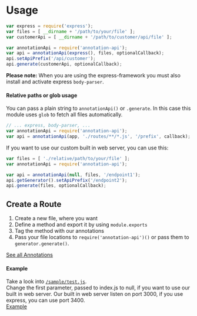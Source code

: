 # Usage

```js
var express = require('express');
var files = [ __dirname + '/path/to/your/file' ];
var customerApi = [ __dirname + '/path/to/customer/api/file' ];

var annotationApi = require('annotation-api');
var api = annotationApi(express(), files, optionalCallback);
api.setApiPrefix('/api/customer');
api.generate(customerApi, optionalCallback);
```

__Please note:__ When you are using the express-framework you must also install and activate express `body-parser`.

#### Relative paths or glob usage
You can pass a plain string to `annotationApi()` or `.generate`. 
In this case this module uses `glob` to fetch all files automatically.
```js
// ... express, body-parser, ...
var annotationApi = require('annotation-api');
var api = annotationApi(app, './routes/**/*.js', '/prefix', callback);
```

If you want to use our custom built in web server, you can use this:  
```js
var files = [ './relative/path/to/your/file' ];
var annotationApi = require('annotation-api');

var api = annotationApi(null, files, '/endpoint1');
api.getGenerator().setApiPrefix('/endpoint2');
api.generate(files, optionalCallback);
```

## Create a Route
1. Create a new file, where you want  
2. Define a method and export it by using `module.exports`  
3. Tag the method with our annotations
4. Pass your file locations to `require('annotation-api')()` or pass them to `generator.generate()`.

[See all Annotations](annotations.md)

#### Example
Take a look into [`/sample/test.js`](/sample/test.js).  
Change the first parameter, passed to index.js to null, if you want to use our built in web server.
Our built in web server listen on port 3000, if you use express, you can use port 3400.  
[Example](/sample/sample.js)
